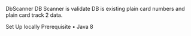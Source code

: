DbScanner
DB Scanner is validate DB is existing plain card numbers and plain card track 2 data.

Set Up locally
Prerequisite
•	Java 8
